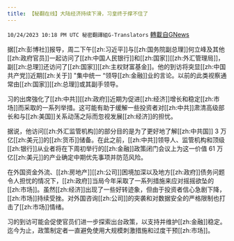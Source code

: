 ```yaml
---
title: 【秘翻在线】大陆经济持续下滑，习皇终于撑不住了
---
```

`10/24/2023 10:18 PM UTC 秘密翻譯組G-Translators` [轉載自GNews](https://gnews.org/articles/1876173)

        

据[[zh:彭博社]]报导，周二下午[[zh:习近平]]与[[zh:国务院副总理]]何立峰及其他[[zh:政府官员]]一起访问了[[zh:中国人民银行]]和[[zh:国家]][[zh:外汇管理局]]，副[[zh:总理]]还访问了[[zh:国家]][[zh:主权财富基金]]。他的到访将突显[[zh:中国共产党]]近期[[zh:关于]] "集中统一 “领导[[zh:金融]]业的言论。以前的此类视察通常由[[zh:国家]][[zh:总理]]或其副手领导。

习的出席強化了[[zh:中共]][[zh:政府]]近期为促进[[zh:经济]]增长和稳定[[zh:市场]]而采取的一系列举措。这可能有助于缓解一些投资者对[[zh:中共]]肃清高级部长和与[[zh:美国]]关系动荡之际而忽视发展[[zh:经济]]的担忧。

据说，他访问[[zh:外汇监管机构]]的部分目的是为了更好地了解[[zh:中共国]] 3 万亿[[zh:美元]]的[[zh:货币]]储备。在此之前，[[zh:中共]]领导人、监管机构和顶级[[zh:银行]]从业者将在下周初举行的[[zh:金融]]政策闭门会议上为这一价值 61 万亿[[zh:美元]]的产业确定中期优先事项并防范风险。

在外国资金外流、[[zh:房地产]][[zh:公司]]困境加深以及地方[[zh:政府]]债务问题令人担忧的情况下，[[zh:政府]]当局今年采取了一系列措施来应对摇摇欲坠的[[zh:市场]]。虽然[[zh:经济]]出现了一些好转迹象，但由于投资者信心急剧下降，[[zh:市场]]持续受挫。对外国咨询[[zh:公司]]的突袭和对数据安全的严格限制也打击了[[zh:市场]]情绪。

习的到访可能会促使官员们进一步探索出台政策，以支持并维护[[zh:金融]]稳定。迄今为止，政策制定者一直避免使用大规模刺激措施和过度干预[[zh:市场]]。
